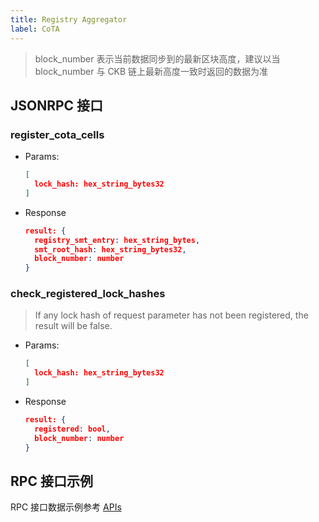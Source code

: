 ```yaml
---
title: Registry Aggregator
label: CoTA
---
```


> block_number 表示当前数据同步到的最新区块高度，建议以当 block_number 与 CKB 链上最新高度一致时返回的数据为准

## JSONRPC 接口

### register_cota_cells

  - Params:

    ```json
    [
      lock_hash: hex_string_bytes32
    ]

    ```

  - Response
    ```json
    result: {
      registry_smt_entry: hex_string_bytes,
      smt_root_hash: hex_string_bytes32,
      block_number: number
    }
    ```

### check_registered_lock_hashes

> If any lock hash of request parameter has not been registered, the result will be false.

  - Params:

    ```json
    [
      lock_hash: hex_string_bytes32
    ]

    ```

  - Response
    ```json
    result: {
      registered: bool,
      block_number: number
    }
    ```

## RPC 接口示例

RPC 接口数据示例参考 [APIs](https://github.com/nervina-labs/cota-registry-aggregator/blob/develop/README.md#apis)
